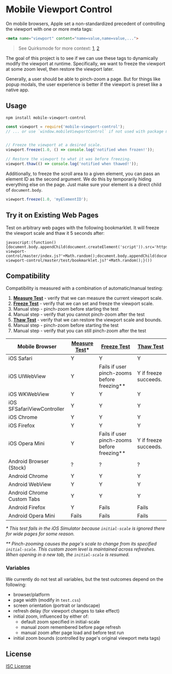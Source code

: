 # Mobile Viewport Control

On mobile browsers, Apple set a non-standardized precedent of controlling the
viewport with one or more meta tags:

```html
<meta name="viewport" content="name=value,name=value,...">
```

> See Quirksmode for more context: [1], [2]

[1]:http://www.quirksmode.org/mobile/viewports2.html
[2]:http://www.quirksmode.org/mobile/metaviewport/

The goal of this project is to see if we can use these tags to dynamically
modify the viewport at runtime. Specifically, we want to freeze the viewport at
some zoom level, then restore the viewport later.

Generally, a user should be able to pinch-zoom a page.  But for things like
popup modals, the user experience is better if the viewport is preset like a
native app.

## Usage

```
npm install mobile-viewport-control
```

```js
const viewport = require('mobile-viewport-control');
// ... or use `window.mobileViewportControl` if not used with package manager


// Freeze the viewport at a desired scale.
viewport.freeze(1.0, () => console.log('notified when frozen!'));

// Restore the viewport to what it was before freezing.
viewport.thaw(() => console.log('notified when thawed!'));
```

Additionally, to freeze the scroll area to a given element, you can pass an
element ID as the second argument.  We do this by temporarily hiding everything
else on the page.  Just make sure your element is a direct child of
`document.body`.

```js
viewport.freeze(1.0, 'myElementID');
```

## Try it on Existing Web Pages

Test on arbitrary web pages with the following bookmarklet.  It will freeze
the viewport scale and thaw it 5 seconds after:

```
javascript:(function(){document.body.appendChild(document.createElement('script')).src='https://cdn.rawgit.com/shaunstripe/mobile-viewport-control/master/index.js?'+Math.random();document.body.appendChild(document.createElement('script')).src='https://cdn.rawgit.com/shaunstripe/mobile-viewport-control/master/test/bookmarklet.js?'+Math.random();}())
```

## Compatibility

Compatibility is measured with a combination of automatic/manual testing:

1. __[Measure Test]__ - verify that we can measure the current viewport scale.
1. __[Freeze Test]__ - verify that we can set and freeze the viewport scale.
  1. Manual step - pinch-zoom before starting the test
  1. Manual step - verify that you cannot pinch-zoom after the test
1. __[Thaw Test]__ - verify that we can restore the viewport scale and bounds.
  1. Manual step - pinch-zoom before starting the test
  1. Manual step - verify that you can still pinch-zoom after the test

| Mobile Browser             | [Measure Test]\* | [Freeze Test]                                 | [Thaw Test]           |
|----------------------------|------------------|-----------------------------------------------|-----------------------|
| iOS Safari                 | Y                | Y                                             | Y                     |
| iOS UIWebView              | Y                | Fails if user pinch-zooms before freezing\*\* | Y if freeze succeeds. |
| iOS WKWebView              | Y                | Y                                             | Y                     |
| iOS SFSafariViewController | Y                | Y                                             | Y                     |
| iOS Chrome                 | Y                | Y                                             | Y                     |
| iOS Firefox                | Y                | Y                                             | Y                     |
| iOS Opera Mini             | Y                | Fails if user pinch-zooms before freezing\*\* | Y if freeze succeeds. |
| Android Browser (Stock)    | ?                | ?                                             | ?                     |
| Android Chrome             | Y                | Y                                             | Y                     |
| Android WebView            | Y                | Y                                             | Y                     |
| Android Chrome Custom Tabs | Y                | Y                                             | Y                     |
| Android Firefox            | Y                | Fails                                         | Fails                 |
| Android Opera Mini         | Fails            | Fails                                         | Fails                 |

_\* This test fails in the iOS Simulator because `initial-scale` is ignored
there for wide pages for some reason._

_\*\* Pinch-zooming causes the page's scale to change from its specified
`initial-scale`.  This custom zoom level is maintained across refreshes.  When
opening in a new tab, the `initial-scale` is resumed._

[Measure Test]:http://shaunstripe.github.io/mobile-viewport-control/test/01-measure.html
[Freeze Test]:http://shaunstripe.github.io/mobile-viewport-control/test/02-freeze.html
[Thaw Test]:http://shaunstripe.github.io/mobile-viewport-control/test/03-thaw.html

### Variables

We currently do not test all variables, but the test outcomes depend on the following:

- browser/platform
- page width (modify in `test.css`)
- screen orientation (portrait or landscape)
- refresh delay (for viewport changes to take effect)
- initial zoom, influenced by either of:
  - default zoom specified in initial-scale
  - manual zoom remembered before page refresh
  - manual zoom after page load and before test run
- initial zoom bounds (controlled by page's original viewport meta tags)

## License

[ISC License](LICENSE)

